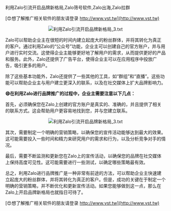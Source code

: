 利用Zalo引流开启品牌新格局,Zalo筛号软件,Zalo出海,Zalo拉群

[😍想了解推广相关软件的朋友请登录 http://www.vst.tw](http://www.vst.tw)

 <center><img src="https://vst.tw/MP4/tuiguang/png/1.png" alt="利用Zalo引流开启品牌新格局_3.txt"></center>

Zalo可以帮助企业主在很短的时间内建立起庞大的粉丝群体，并将其转化为真正的客户。通过利用Zalo的“公众号”功能，企业主可以创建自己的官方账户，并与用户进行实时交流。这使得企业主能够更好地了解用户的需求，从而提供更好的产品和服务。此外，Zalo还提供了广告平台，使得企业主可以在应用程序中投放广告，吸引更多的用户。

除了这些基本功能外，Zalo还提供了一些其他的工具，如“群组”和“直播”。这些功能可以帮助企业主与用户建立更深入的联系，以及在社交媒体上扩大品牌影响力。

**😄在利用Zalo进行品牌推广的过程中，企业主需要注意以下几点：**

首先，必须确保您在Zalo上创建的官方账户是真实的、准确的，并且提供了相关的联系方式。这会帮助用户更容易地找到您，并与您建立联系。

 <center><img src="https://vst.tw/MP4/tuiguang/png/6.png" alt="利用Zalo引流开启品牌新格局_3.txt"></center>

其次，需要制定一个明确的营销策略，以确保您的宣传活动能够达到最大的效果。这可能需要投入一些时间和精力来研究用户的需求和行为，以及分析竞争对手的情况。

最后，需要不断监测和更新您在Zalo上的宣传活动，以确保您的品牌在社交媒体上保持高度可见性。这可能需要进行一些测试，以确定哪些策略最有效。

总之，利用Zalo进行品牌推广是一种非常有前途的方法，可以帮助企业主快速建立起庞大的粉丝群体，并将其转化为真正的客户。但是，成功的关键在于制定一个明确的营销策略，并不断优化和更新宣传活动。如果您能够做到这一点，那么在Zalo上开启品牌新格局也就指日可待了。

[😍想了解推广相关软件的朋友请登录 http://www.vst.tw](http://www.vst.tw)



